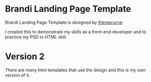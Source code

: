 # Brandi Landing Page Template #

Brandi Landing Page Template is designed by [themecurve](https://dribbble.com/themecurve).

I created this to demonstrate my skills as a front-end developer and to practice my PSD to HTML skill.

# Version 2 #

There are many html templates that use the design and this is my own version of it.
